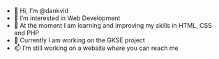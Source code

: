 - 👋 Hi, I’m @dankvid
- 👀 I’m interested in Web Development
- 🌱 At the moment I am learning and improving my skills in HTML, CSS and PHP
- 💞️ Currently I am working on the GKSE project
- 📫 I’m still working on a website where you can reach me 

<!---
dankvid/dankvid is a ✨ special ✨ repository because its `README.md` (this file) appears on your GitHub profile.
You can click the Preview link to take a look at your changes.
--->
